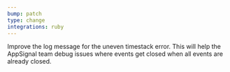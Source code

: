 ```yaml
---
bump: patch
type: change
integrations: ruby
---
```


Improve the log message for the uneven timestack error. This will help the AppSignal team debug issues where events get closed when all events are already closed.

